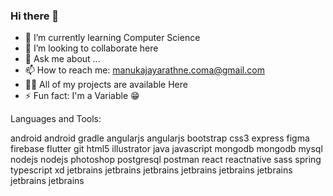 ### Hi there 👋








- 🌱 I’m currently learning Computer Science
- 👯 I’m looking to collaborate here
- 💬 Ask me about ...
- 📫 How to reach me: manukajayarathne.coma@gmail.com
- 👨‍💻 All of my projects are available Here
- ⚡ Fun fact: I'm a Variable 😁


Languages and Tools:

android android gradle angularjs angularjs bootstrap css3 express figma firebase flutter git html5 illustrator java javascript mongodb mongodb mysql nodejs nodejs photoshop postgresql postman react reactnative sass spring typescript xd jetbrains jetbrains jetbrains jetbrains jetbrains jetbrains jetbrains jetbrains

